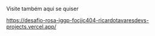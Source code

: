 Visite também aqui se quiser 


https://desafio-rosa-iggp-focjjc404-ricardotavaresdevs-projects.vercel.app/
